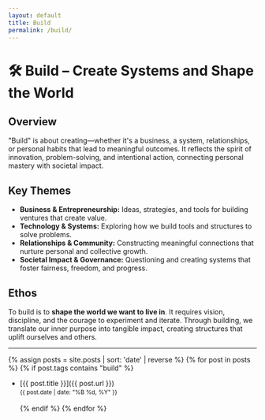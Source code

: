 ```yaml
---
layout: default
title: Build
permalink: /build/
---
```

# 🛠 Build – Create Systems and Shape the World

## Overview
"Build" is about creating—whether it's a business, a system, relationships, or personal habits that lead to meaningful outcomes. It reflects the spirit of innovation, problem-solving, and intentional action, connecting personal mastery with societal impact.

## Key Themes
- **Business & Entrepreneurship:** Ideas, strategies, and tools for building ventures that create value.
- **Technology & Systems:** Exploring how we build tools and structures to solve problems.
- **Relationships & Community:** Constructing meaningful connections that nurture personal and collective growth.
- **Societal Impact & Governance:** Questioning and creating systems that foster fairness, freedom, and progress.

## Ethos
To build is to **shape the world we want to live in**. It requires vision, discipline, and the courage to experiment and iterate. Through building, we translate our inner purpose into tangible impact, creating structures that uplift ourselves and others.

---

{% assign posts = site.posts | sort: 'date' | reverse %}
{% for post in posts %}
  {% if post.tags contains "build" %}
  - [{{ post.title }}]({{ post.url }})  
    <small>{{ post.date | date: "%B %d, %Y" }}</small><br><br>
  {% endif %}
{% endfor %}
